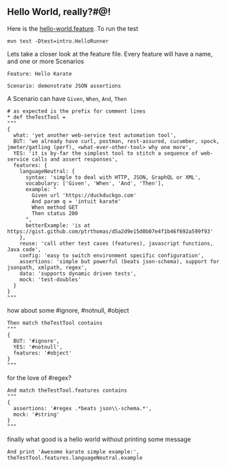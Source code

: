 ## Hello World, really?#@!
Here is the [hello-world.feature](src/test/java/intro/hello-world.feature).  To run the test
```
mvn test -Dtest=intro.HelloRunner
```

Lets take a closer look at the feature file.  Every feature will have a name, and one or more Scenarios
```
Feature: Hello Karate

Scenario: demonstrate JSON assertions
```
A Scenario can have `Given`, `When`, `And`, `Then` 
``` 
# as expected is the prefix for comment lines
* def theTestTool = 
"""
{
  what: 'yet another web-service test automation tool',
  BUT: 'we already have curl, postman, rest-assured, cucumber, spock, jmeter/gatling (perf), <what-ever-other-tool> why one more',
  YES: 'it is by-far the simplest tool to stitch a sequence of web-service calls and assert responses',
  features: {
    languageNeutral: {
      syntax: 'simple to deal with HTTP, JSON, GraphQL or XML',
      vocabulary: ['Given', 'When', 'And', 'Then'],
      example: "
        Given url 'https://duckduckgo.com'
        And param q = 'intuit karate'
        When method GET
        Then status 200
      ",
      betterExample: 'is at https://gist.github.com/ptrthomas/d5a2d9e15d0b07e4f1b46f692a599f93'
    },
    reuse: 'call other test cases (features), javascript functions, Java code',
    config: 'easy to switch environment specific configuration',
    assertions: 'simple but powerful (beats json-schema), support for jsonpath, xmlpath, regex',
    data: 'supports dynamic driven tests',
    mock: 'test-doubles'
  }
}
"""
```
how about some #ignore, #notnull, #object
```
Then match theTestTool contains 
"""
{
  BUT: '#ignore',
  YES: '#notnull',
  features: '#object'
}
"""
```
for the love of #regex?
```
And match theTestTool.features contains 
"""
{
  assertions: '#regex .*beats json\\-schema.*',
  mock: '#string'
} 
"""
```
finally what good is a hello world without printing some message
```
And print 'Awesome karate simple example:', theTestTool.features.languageNeutral.example
```